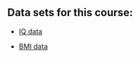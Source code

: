 ## Data sets for this course:


* [IQ data](/example_data/iq_data.csv)

* [BMI data](/example_data/bmi_data.csv)
